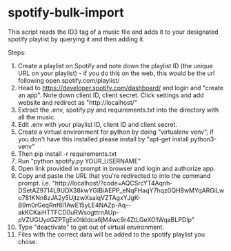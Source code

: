 # spotify-bulk-import
This script reads the ID3 tag of a music file and adds it to your designated spotify playlist by querying it and then adding it.

Steps:
1. Create a playlist on Spotify and note down the playlist ID (the unique URL on your playlist) - if you do this on the web, this would be the url following open.spotify.com/playlist/
2. Head to https://developer.spotify.com/dashboard/ and login and "create an app". Note down client ID, client secret. Click settings and add website and redirect as "http://localhost/"
3. Extract the .env, spotify.py and requirements.txt into the directory with all the music.
4. Edit .env with your playlist ID, client ID and client secret. 
5. Create a virtual environment for python by doing "virtualenv venv", if you don't have this installed please install by "apt-get install python3-venv"
6. Then pip install -r requirements.txt 
7. Run "python spotify.py YOUR_USERNAME" 
8. Open link provided in prompt in browser and login and authorize app. 
9. Copy and paste the URL that you're redirected to into the command prompt. i.e. "http://localhost/?code=AQCSrcYT4Aqnh-DSetAZ9714L9UDX38kwYGIBiAEPP_eNqFHaqY7hqz0QH8wMYqARGiLwo781KNn8zJA2y5UjtzwXsaiqVZTAgxYJgK-B9m0rGeqRnf6l1AwE15yLE4NAZp-Aq--akKCKaiHTTFCD0uRWsogttrnAUp-pVZUGUyoGZPTgEx0tkIdca6jM4wc9r4ZtLGeXO1WqaBLPDIp"
10. Type "deactivate" to get out of virtual environment. 
11. Files with the correct data will be added to the spotify playlist you chose. 